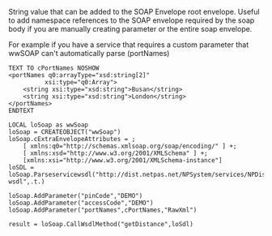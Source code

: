 ﻿String value that can be added to the SOAP Envelope root envelope. Useful to add namespace references to the SOAP envelope required by the soap body if you are manually creating parameter or the entire soap envelope.

For example if you have a service that requires a custom parameter that wwSOAP can't automatically parse (portNames)

```foxpro
TEXT TO cPortNames NOSHOW
<portNames q0:arrayType="xsd:string[2]"
          xsi:type="q0:Array">
	<string xsi:type="xsd:string">Busan</string>
	<string xsi:type="xsd:string">London</string>
</portNames>
ENDTEXT

LOCAL loSoap as wwSoap
loSoap = CREATEOBJECT("wwSoap")
loSoap.cExtraEnvelopeAttributes = ;
	[ xmlns:q0="http://schemas.xmlsoap.org/soap/encoding/" ] +;
	[ xmlns:xsd="http://www.w3.org/2001/XMLSchema" ] +;
	[xmlns:xsi="http://www.w3.org/2001/XMLSchema-instance"] 
loSDL = loSoap.Parseservicewsdl("http://dist.netpas.net/NPSystem/services/NPDistance?wsdl",.t.)

loSoap.AddParameter("pinCode","DEMO")
loSoap.AddParameter("accessCode","DEMO")
loSoap.AddParameter("portNames",cPortNames,"RawXml")

result = loSoap.CallWsdlMethod("getDistance",loSdl)
```